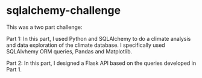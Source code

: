 # sqlalchemy-challenge
This was a two part challenge:

Part 1:
In this part, I used Python and SQLAlchemy to do a climate analysis and data exploration of the climate database. I specifically used SQLAlvhemy ORM queries, Pandas and Matplotlib.

Part 2:
In this part, I designed a Flask API based on the queries developed in Part 1. 
